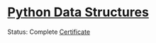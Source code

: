 # [Python Data Structures](https://www.coursera.org/learn/python-data/home/welcome)

Status: Complete
[Certificate](https://www.coursera.org/account/accomplishments/certificate/T8ZKMWGWA6ZT)
